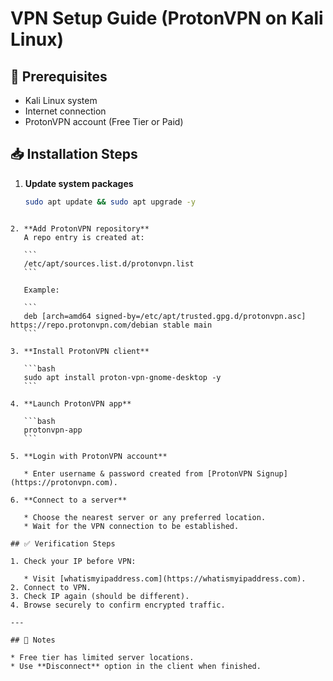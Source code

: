 # VPN Setup Guide (ProtonVPN on Kali Linux)

## 🔧 Prerequisites
- Kali Linux system
- Internet connection
- ProtonVPN account (Free Tier or Paid)

## 📥 Installation Steps

1. **Update system packages**
   ```bash
   sudo apt update && sudo apt upgrade -y
````

2. **Add ProtonVPN repository**
   A repo entry is created at:

   ```
   /etc/apt/sources.list.d/protonvpn.list
   ```

   Example:

   ```
   deb [arch=amd64 signed-by=/etc/apt/trusted.gpg.d/protonvpn.asc] https://repo.protonvpn.com/debian stable main
   ```

3. **Install ProtonVPN client**

   ```bash
   sudo apt install proton-vpn-gnome-desktop -y
   ```

4. **Launch ProtonVPN app**

   ```bash
   protonvpn-app
   ```

5. **Login with ProtonVPN account**

   * Enter username & password created from [ProtonVPN Signup](https://protonvpn.com).

6. **Connect to a server**

   * Choose the nearest server or any preferred location.
   * Wait for the VPN connection to be established.

## ✅ Verification Steps

1. Check your IP before VPN:

   * Visit [whatismyipaddress.com](https://whatismyipaddress.com).
2. Connect to VPN.
3. Check IP again (should be different).
4. Browse securely to confirm encrypted traffic.

---

## 📌 Notes

* Free tier has limited server locations.
* Use **Disconnect** option in the client when finished.
